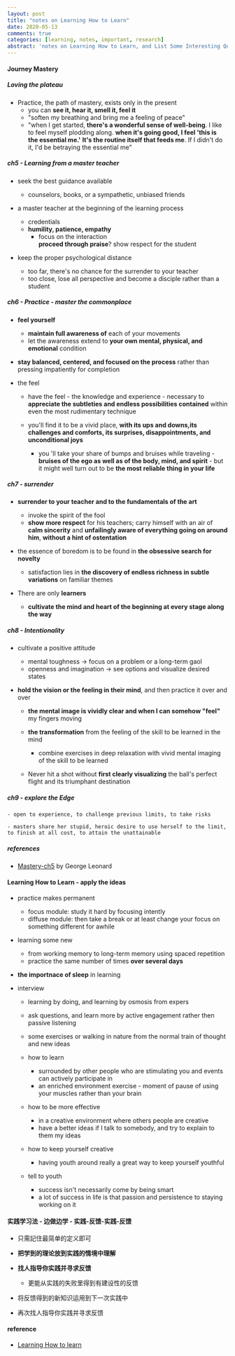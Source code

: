 ```yaml
---
layout: post
title: "notes on Learning How to Learn"
date: 2020-05-13
comments: true
categories: [learning, notes, important, research]
abstract: 'notes on Learning How to Learn, and List Some Interesting Questions'
---
```


#### Journey Mastery  

##### Loving the plateau  
* Practice, the path of mastery, exists only in the present  
    - you can **see it, hear it, smell it, feel it**  
    - "soften my breathing and bring me a feeling of peace"  
    - "when I get started, **there's a wonderful sense of well-being**. I like to feel myself plodding along.  **when it's going good, I feel 'this is the essential me.'** **It's the routine itself that feeds me**. If I didn't do it, I'd be betraying the essential me"  


##### ch5 - **Learning** from a master teacher   
* seek the best guidance available  
    - counselors, books, or a sympathetic, unbiased friends  

* a master teacher at the beginning of the learning process
    - credentials
    - **humility,  patience,  empathy**  
        + focus on the interaction    
        **proceed through praise**? 
        show respect for the student  

* keep the proper psychological distance  
    - too far, there's no chance for the surrender to your teacher 
    - too close, lose all perspective and become a disciple rather than a student  


##### ch6 - Practice  - master the commonplace  
* **feel yourself**  
    - **maintain full awareness of** each of your movements  
    - let the awareness extend to **your own mental, physical, and emotional** condition  

* **stay balanced, centered, and focused on the process** rather than pressing impatiently for completion  
    
* the feel  
    - have the feel - the knowledge and experience - necessary to 
    **appreciate the subtleties and endless possibilities contained** within even the most rudimentary technique  

    - you'll find it to be a vivid place, **with its ups and downs,its challenges and comforts, its surprises, disappointments, and unconditional joys**  
        + you 'll take your share of bumps and bruises while traveling - **bruises of the ego as well as of the body, mind, and spirit** - but it might well turn out to be **the most reliable thing in your life**  

##### ch7 - **surrender**  
* **surrender to your teacher and to the fundamentals of the art**  
    - invoke the spirit of the fool    
    - **show more respect** for his teachers; 
    carry himself with an air of **calm sincerity** and **unfailingly aware of everything going on around him**, **without a hint of ostentation**    

* the essence of boredom is to be found in **the obsessive search for novelty**   
    - satisfaction lies in **the discovery of endless richness in subtle variations** on familiar themes  
    
* There are only **learners**  
    - **cultivate the mind and heart of the beginning at every stage along the way**  

##### ch8 - Intentionality    
* cultivate a positive attitude  
    - mental toughness -> focus on a problem or a long-term gaol  
    - openness and imagination -> see options and visualize desired states  

* **hold the vision or the feeling in their mind**, and then practice it over and over  
    - **the mental image is vividly clear and when I can somehow "feel"** my fingers  moving  
    
    - **the transformation** from the feeling of the skill to be learned in the mind 
        + combine exercises in deep relaxation with vivid mental imaging of the skill to be learned  

    - Never hit a shot without **first clearly visualizing** the ball's perfect flight 
    and its triumphant destination   

##### ch9 - explore the Edge  
    - open to experience, to challenge previous limits, to take risks  

    - masters share her stupid, heroic desire to use herself to the limit, 
    to finish at all cost, to attain the unattainable  

    

##### references 
* [Mastery-ch5](https://book.douban.com/subject/1461005/) by George Leonard 

#### Learning How to Learn - apply the ideas 

* practice makes permanent
  - focus module: study it hard by focusing intently
  - diffuse module: then take a break or at least change your focus on something different for awhile

* learning some new
  - from working memory to long-term memory using spaced repetition
  - practice the same number of times **over several days**

* **the importnace of sleep** in learning
   

* interview
   - learning by doing, and learning by osmosis from expers
   - ask questions, and learn more by active engagement rather then passive listening
   - some exercises or walking in nature from the normal train of thought and new ideas
   - how to learn
     + surrounded by other people who are stimulating you and events can actively participate in
     + an enriched environment exercise - moment of pause of using your muscles rather than your brain
   - how to be more effective
     + in a creative environment where others people are creative
     + have a better ideas if I talk to somebody, and try to explain to them my ideas

   - how to keep yourself creative
     + having youth around really a great way to keep yourself youthful

   - tell to youth
     + success isn't necessarily come by being smart
     + a lot of success in life is that passion and persistence to staying working on it


#### 实践学习法  - 边做边学  - 实践-反馈-实践-反馈
* 只需記住最简单的定义即可
* **把学到的理论放到实践的情境中理解**
* **找人指导你实践并寻求反馈**
   - 更能从实践的失败里得到有建设性的反馈

* 将反馈得到的新知识运用到下一次实践中
* 再次找人指导你实践并寻求反馈


#### reference
* [Learning How to learn](https://www.coursera.org/learn/learning-how-to-learn/home/week/1)
